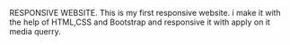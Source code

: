 RESPONSIVE WEBSITE.
This is my first responsive website.
i make it with the help of HTML,CSS and Bootstrap and responsive it with apply on it media querry.
